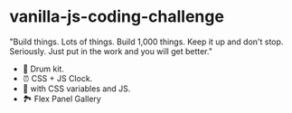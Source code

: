 # vanilla-js-coding-challenge

"Build things. Lots of things. Build 1,000 things. Keep it up and don't stop. Seriously.
Just put in the work and you will get better."

* 🥁 Drum kit.
* ⏰ CSS + JS Clock.
* 🎨 with CSS variables and JS.
* 🏞 Flex Panel Gallery

